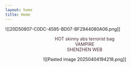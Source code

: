```yaml
---
layout: home
title: Home
---
```


![[20D50807-C0DC-4595-BD07-BF2944080A06.png]]

<div class="notes-entry-container note">
<div style="text-align: center;">
<p style="color: #4b2e36;">
HOT skinny abs terrorist bag
<br>
VAMPIRE 
<br>
SHENZHEN WEB

![[Pasted image 20250404194218.png]]

</p>
</div>
    <div class="content post-content">

<center><i></i></center>
</div>
</div>